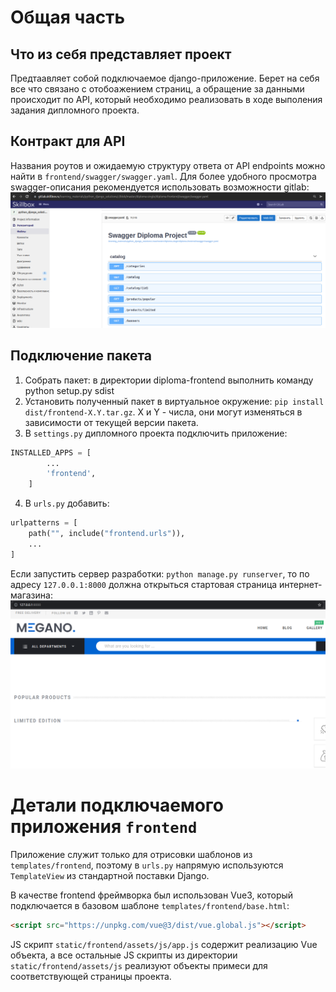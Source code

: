 # Общая часть

## Что из себя представляет проект
Предтаавляет собой подключаемое django-приложение. Берет на себя все что связано с отобоажением страниц, а обращение 
за данными происходит по API, который необходимо реализовать в ходе выполения задания дипломного проекта.

## Контракт для API
Названия роутов и ожидаемую структуру ответа от API endpoints можно найти в `frontend/swagger/swagger.yaml`. 
Для более удобного просмотра swagger-описания рекомендуется использовать возможности gitlab:
![image](./gitlab-swagger.png)

## Подключение пакета
1. Собрать пакет: в директории diploma-frontend выполнить команду python setup.py sdist
2. Установить полученный пакет в виртуальное окружение: `pip install dist/frontend-X.Y.tar.gz`. X и Y - числа, они могут изменяться в зависимости от текущей версии пакета.
3. В `settings.py` дипломного проекта подключить приложение:
```python
INSTALLED_APPS = [
        ...
        'frontend',
    ]
```
4. В `urls.py` добавить:
```python
urlpatterns = [
    path("", include("frontend.urls")),
    ...
]
```
Если запустить сервер разработки: `python manage.py runserver`, то по адресу `127.0.0.1:8000` должна открыться стартовая страница интернет-магазина:
![image](./root-page.png)

# Детали подключаемого приложения `frontend`
Приложение служит только для отрисовки шаблонов из `templates/frontend`, поэтому в `urls.py` напрямую 
используются `TemplateView` из стандартной поставки Django.

В качестве frontend фреймворка был использован Vue3, который подключается в базовом шаблоне `templates/frontend/base.html`:
```html
<script src="https://unpkg.com/vue@3/dist/vue.global.js"></script>
```
JS скрипт `static/frontend/assets/js/app.js` содержит реализацию Vue объекта, а все остальные JS скрипты из 
директории `static/frontend/assets/js` реализуют объекты примеси для соответствующей страницы проекта.
